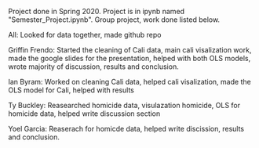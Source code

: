 Project done in Spring 2020. Project is in ipynb named "Semester_Project.ipynb". Group project, work done listed below.

All: Looked for data together, made github repo

Griffin Frendo: Started the cleaning of Cali data, main cali visalization work, made the google slides for the presentation, helped with both OLS models, wrote majority of discussion, results and conclusion.

Ian Byram: Worked on cleaning Cali data, helped cali visalization, made the OLS model for Cali, helped with results 

Ty Buckley: Reasearched homicide data, visulazation homicide, OLS for homicide data, helped write discussion section

Yoel Garcia: Reaserach for homicde data, helped write discission, results and conclusion. 
